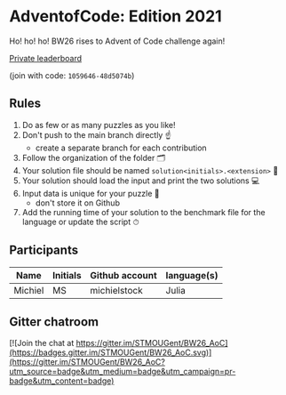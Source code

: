 # AdventofCode: Edition 2021

Ho! ho! ho! BW26 rises to Advent of Code challenge again!


[Private leaderboard](https://adventofcode.com/2021/leaderboard/private)

(join with code: `1059646-48d5074b`)

## Rules

1. Do as few or as many puzzles as you like!
2. Don't push to the main branch directly ☝️
   - create a separate branch for each contribution
3. Follow the organization of the folder 🗂
4. Your solution file should be named `solution<initials>.<extension>` 📜
5. Your solution should load the input and print the two solutions 💻
6. Input data is unique for your puzzle 💾
   - don't store it on Github
7. Add the running time of your solution to the benchmark file for the language or update the script ⏱

## Participants


| **Name** | **Initials** |**Github account** | **language(s)**
| --------|--|----------------- | ------|
| Michiel | MS | michielstock | Julia |

## Gitter chatroom

[![Join the chat at https://gitter.im/STMOUGent/BW26_AoC](https://badges.gitter.im/STMOUGent/BW26_AoC.svg)](https://gitter.im/STMOUGent/BW26_AoC?utm_source=badge&utm_medium=badge&utm_campaign=pr-badge&utm_content=badge)
